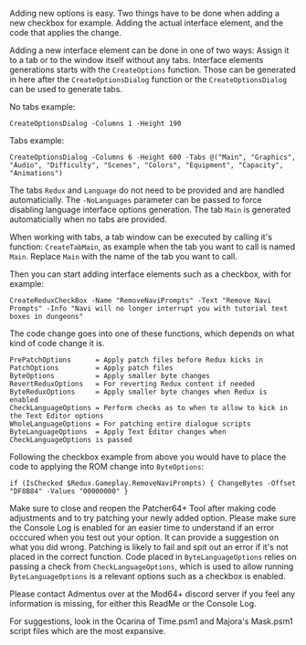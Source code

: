 Adding new options is easy. Two things have to be done when adding a new checkbox for example. Adding the actual interface element, and the code that applies the change.

Adding a new interface element can be done in one of two ways: Assign it to a tab or to the window itself without any tabs. Interface elements generations starts with the `CreateOptions` function. Those can be generated in here after the `CreateOptionsDialog` function or the `CreateOptionsDialog` can be used to generate tabs.

No tabs example:
```
CreateOptionsDialog -Columns 1 -Height 190
```

Tabs example:
```
CreateOptionsDialog -Columns 6 -Height 600 -Tabs @("Main", "Graphics", "Audio", "Difficulty", "Scenes", "Colors", "Equipment", "Capacity", "Animations")
```

The tabs `Redux` and `Language` do not need to be provided and are handled automaticially. The `-NoLanguages` parameter can be passed to force disabling language interface options generation. The tab `Main` is generated automaticially when no tabs are provided.

When working with tabs, a tab window can be executed by calling it's function: `CreateTabMain`, as example when the tab you want to call is named `Main`. Replace `Main` with the name of the tab you want to call.

Then you can start adding interface elements such as a checkbox, with for example:
```
CreateReduxCheckBox -Name "RemoveNaviPrompts" -Text "Remove Navi Prompts" -Info "Navi will no longer interrupt you with tutorial text boxes in dungeons"
```

The code change goes into one of these functions, which depends on what kind of code change it is.

```
PrePatchOptions      = Apply patch files before Redux kicks in
PatchOptions         = Apply patch files
ByteOptions          = Apply smaller byte changes
RevertReduxOptions   = For reverting Redux content if needed
ByteReduxOptions     = Apply smaller byte changes when Redux is enabled
CheckLanguageOptions = Perform checks as to when to allow to kick in the Text Editor options
WholeLanguageOptions = For patching entire dialogue scripts
ByteLanguageOptions  = Apply Text Editor changes when CheckLanguageOptions is passed
```

Following the checkbox example from above you would have to place the code to applying the ROM change into `ByteOptions`:
```
if (IsChecked $Redux.Gameplay.RemoveNaviPrompts) { ChangeBytes -Offset "DF8B84" -Values "00000000" }
```

Make sure to close and reopen the Patcher64+ Tool after making code adjustments and to try patching your newly added option. Please make sure the Console Log is enabled for an easier time to understand if an error occcured when you test out your option. It can provide a suggestion on what you did wrong. Patching is likely to fail and spit out an error if it's not placed in the correct function. Code placed in `ByteLanguageOptions` relies on passing a check from `CheckLanguageOptions`, which is used to allow running `ByteLanguageOptions` is a relevant options such as a checkbox is enabled.

Please contact Admentus over at the Mod64+ discord server if you feel any information is missing, for either this ReadMe or the Console Log.

For suggestions, look in the Ocarina of Time.psm1 and Majora's Mask.psm1 script files which are the most expansive.